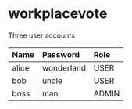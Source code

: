 # workplacevote
Three user accounts

| Name   |  Password |  Role |
|:------ |:--------- |:----- |
| alice  | wonderland       | USER  |
| bob  | uncle       | USER  |
| boss | man     | ADMIN |
